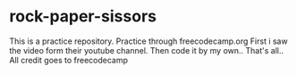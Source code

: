 # rock-paper-sissors
This is a practice repository. 
Practice through freecodecamp.org
First i saw the video form their youtube channel. 
Then code it by my own.. That's all.. 
All credit goes to freecodecamp

